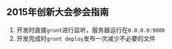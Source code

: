 2015年创新大会参会指南
------------
1. 开发时直接`grunt`进行监听，服务器运行在`0.0.0.0:9000`
2. 开发完成时`grunt deploy`发布一次减少不必要的文件